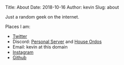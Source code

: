 Title: About
Date: 2018-10-16
Author: kevin
Slug: about

Just a random geek on the internet.

Places I am:

* [Twitter](https://twitter.com/kevinisageek)
* Discord: [Personal Server](https://discord.gg/Fqu5zJY) and [House Ordos](https://discord.gg/p8tAxfR)
* Email: kevin at this domain
* [Instagram](https://instagram.com/kevinisageek_)
* [Github](https://github.com/kevinisageek)
